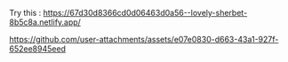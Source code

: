 Try this : https://67d30d8366cd0d06463d0a56--lovely-sherbet-8b5c8a.netlify.app/


https://github.com/user-attachments/assets/e07e0830-d663-43a1-927f-652ee8945eed

